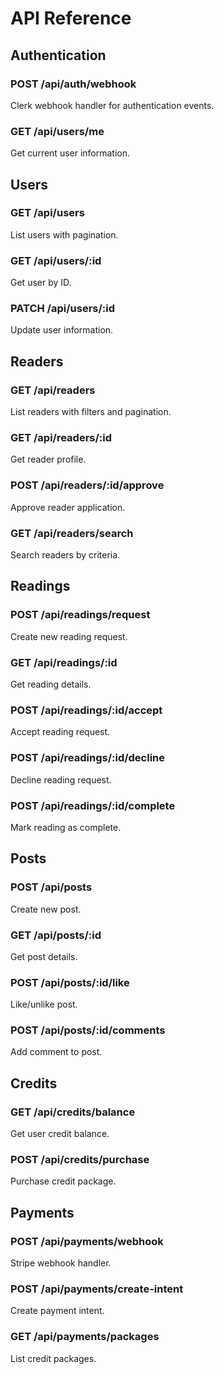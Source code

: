 # API Reference

## Authentication

### POST /api/auth/webhook
Clerk webhook handler for authentication events.

### GET /api/users/me
Get current user information.

## Users

### GET /api/users
List users with pagination.

### GET /api/users/:id
Get user by ID.

### PATCH /api/users/:id
Update user information.

## Readers

### GET /api/readers
List readers with filters and pagination.

### GET /api/readers/:id
Get reader profile.

### POST /api/readers/:id/approve
Approve reader application.

### GET /api/readers/search
Search readers by criteria.

## Readings

### POST /api/readings/request
Create new reading request.

### GET /api/readings/:id
Get reading details.

### POST /api/readings/:id/accept
Accept reading request.

### POST /api/readings/:id/decline
Decline reading request.

### POST /api/readings/:id/complete
Mark reading as complete.

## Posts

### POST /api/posts
Create new post.

### GET /api/posts/:id
Get post details.

### POST /api/posts/:id/like
Like/unlike post.

### POST /api/posts/:id/comments
Add comment to post.

## Credits

### GET /api/credits/balance
Get user credit balance.

### POST /api/credits/purchase
Purchase credit package.

## Payments

### POST /api/payments/webhook
Stripe webhook handler.

### POST /api/payments/create-intent
Create payment intent.

### GET /api/payments/packages
List credit packages.
